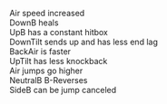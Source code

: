 Air speed increased\
DownB heals\
UpB has a constant hitbox\
DownTilt sends up and has less end lag\
BackAir is faster\
UpTilt has less knockback\
Air jumps go higher\
NeutralB B-Reverses\
SideB can be jump canceled
